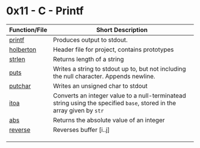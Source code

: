 # 0x11 - C - Printf

Function/File | Short Description
-------|------------
[printf](printf.c) | Produces output to stdout.
[holberton](holberton.h) | Header file for project, contains prototypes
[strlen](_strlen.c) | Returns length of a string
[puts](_puts.c) | Writes a string to stdout up to, but not including the null character. Appends newline. 
[putchar](_putchar.c) | Writes an unsigned char to stdout
[itoa](_itoa.c) | Converts an integer value to a null-terminatead string using the specified `base`, stored in the array given by `str`
[abs](_abs.c) | Returns the absolute value of an integer
[reverse](_reverse.c) | Reverses buffer [i..j]
[]() | 
[]() | 
[]() | 
